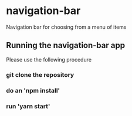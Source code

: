 # navigation-bar
Navigation bar for choosing from a menu of items

## Running the navigation-bar app

Please use the following procedure

### git clone the repository
### do an 'npm install'
### run 'yarn start'


